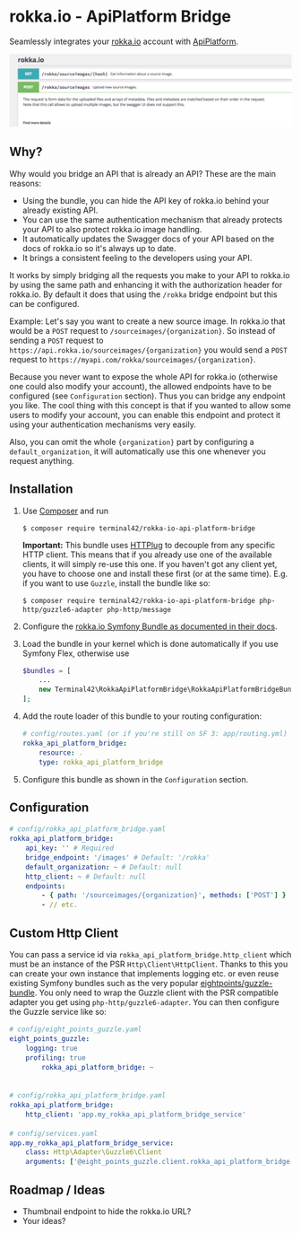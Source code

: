 # rokka.io - ApiPlatform Bridge

Seamlessly integrates your [rokka.io][1] account with [ApiPlatform][2].

![Screenshot](docs/screenshot.png)

## Why?

Why would you bridge an API that is already an API?
These are the main reasons:

* Using the bundle, you can hide the API key of rokka.io behind your already existing API.
* You can use the same authentication mechanism that already protects your API to also protect rokka.io image handling.
* It automatically updates the Swagger docs of your API based on the docs of rokka.io so it's always up to date.
* It brings a consistent feeling to the developers using your API.

It works by simply bridging all the requests you make to your API to rokka.io by using the same path and enhancing it
with the authorization header for rokka.io. By default it does that using the `/rokka` bridge endpoint but this can be
configured.

Example: Let's say you want to create a new source image. In rokka.io that would be a `POST` request to
`/sourceimages/{organization}`.
So instead of sending a `POST` request to `https://api.rokka.io/sourceimages/{organization}` you would send
a `POST` request to `https://myapi.com/rokka/sourceimages/{organization}`.

Because you never want to expose the whole API for rokka.io (otherwise one could also modify your account),
the allowed endpoints have to be configured (see `Configuration` section). Thus you can bridge any endpoint you like.
The cool thing with this concept is that if you wanted to allow some users to modify your account, you can enable this
endpoint and protect it using your authentication mechanisms very easily.

Also, you can omit the whole `{organization}` part by configuring a `default_organization`, it will automatically
use this one whenever you request anything.

## Installation

1. Use [Composer][3] and run
    
    ```
    $ composer require terminal42/rokka-io-api-platform-bridge
    ```
    
    **Important:** This bundle uses [HTTPlug][5] to decouple from any specific HTTP client.
    This means that if you already use one of the available clients, it will simply re-use this one.
    If you haven't got any client yet, you have to choose one and install these first (or at the same time).
    E.g. if you want to use `Guzzle`, install the bundle like so:
    
    ```
    $ composer require terminal42/rokka-io-api-platform-bridge php-http/guzzle6-adapter php-http/message
    ``` 

2. Configure the [rokka.io Symfony Bundle as documented in their docs][4].
3. Load the bundle in your kernel which is done automatically if you use Symfony Flex, otherwise use

    ```php
    $bundles = [
        ...
        new Terminal42\RokkaApiPlatformBridge\RokkaApiPlatformBridgeBundle(),
    ];
    ```
    
4. Add the route loader of this bundle to your routing configuration:

    ```yaml
    # config/routes.yaml (or if you're still on SF 3: app/routing.yml)
    rokka_api_platform_bridge:
        resource: .
        type: rokka_api_platform_bridge
    ```

5. Configure this bundle as shown in the `Configuration` section.

## Configuration

```yaml
# config/rokka_api_platform_bridge.yaml
rokka_api_platform_bridge:
    api_key: '' # Required
    bridge_endpoint: '/images' # Default: '/rokka'
    default_organization: ~ # Default: null
    http_client: ~ # Default: null
    endpoints:
        - { path: '/sourceimages/{organization}', methods: ['POST'] }
        - // etc.
```

## Custom Http Client

You can pass a service id via `rokka_api_platform_bridge.http_client` which must be an instance of the PSR
`Http\Client\HttpClient`. Thanks to this you can create your own instance that implements logging etc. or even reuse
existing Symfony bundles such as the very popular [eightpoints/guzzle-bundle][6]. You only need to wrap the Guzzle
client with the PSR compatible adapter you get using `php-http/guzzle6-adapter`. You can then configure the Guzzle
service like so:

```yaml
# config/eight_points_guzzle.yaml
eight_points_guzzle:
    logging: true
    profiling: true
        rokka_api_platform_bridge: ~


# config/rokka_api_platform_bridge.yaml
rokka_api_platform_bridge:
    http_client: 'app.my_rokka_api_platform_bridge_service'
    
# config/services.yaml
app.my_rokka_api_platform_bridge_service:
    class: Http\Adapter\Guzzle6\Client
    arguments: ['@eight_points_guzzle.client.rokka_api_platform_bridge']
```

## Roadmap / Ideas

* Thumbnail endpoint to hide the rokka.io URL?
* Your ideas?

[1]: https://rokka.io/
[2]: https://api-platform.com/
[3]: https://getcomposer.org/
[4]: https://github.com/rokka-io/rokka-client-bundle#configuration
[5]: http://httplug.io/
[6]: https://github.com/8p/EightPointsGuzzleBundle
